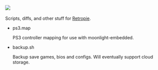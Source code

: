 ![](https://retropie.org.uk/wp-content/uploads/2016/04/RetroPieWebsiteLogo.png)
----------

Scripts, diffs, and other stuff for [Retropie](http://http://retropie.org.uk/).

* ps3.map

	PS3 controller mapping for use with moonlight-embedded.

* backup.sh

	Backup save games, bios and configs. Will eventually support cloud storage.

